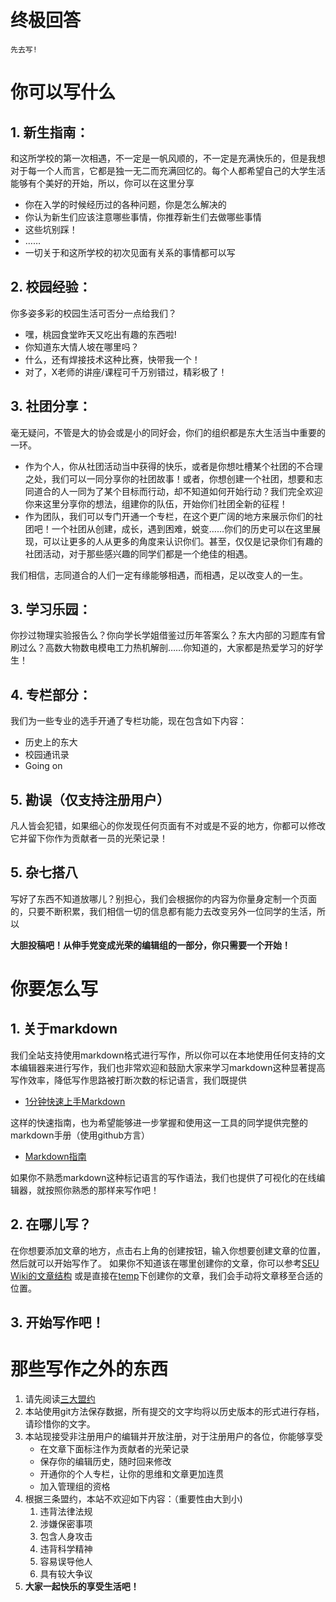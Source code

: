 <!-- TITLE: 写作指南 -->
<!-- SUBTITLE: Guideline on writing -->
# 终极回答
    先去写!

# 你可以写什么
## 1. 新生指南：
和这所学校的第一次相遇，不一定是一帆风顺的，不一定是充满快乐的，但是我想对于每一个人而言，它都是独一无二而充满回忆的。每个人都希望自己的大学生活能够有个美好的开始，所以，你可以在这里分享
- 你在入学的时候经历过的各种问题，你是怎么解决的
- 你认为新生们应该注意哪些事情，你推荐新生们去做哪些事情
- 这些坑别踩！
- ……
- 一切关于和这所学校的初次见面有关系的事情都可以写
## 2. 校园经验：
你多姿多彩的校园生活可否分一点给我们？
- 嘿，桃园食堂昨天又吃出有趣的东西啦! 
- 你知道东大情人坡在哪里吗？
- 什么，还有焊接技术这种比赛，快带我一个！
- 对了，X老师的讲座/课程可千万别错过，精彩极了！
## 3. 社团分享：
毫无疑问，不管是大的协会或是小的同好会，你们的组织都是东大生活当中重要的一环。
- 作为个人，你从社团活动当中获得的快乐，或者是你想吐槽某个社团的不合理之处，我们可以一同分享你的社团故事！或者，你想创建一个社团，想要和志同道合的人一同为了某个目标而行动，却不知道如何开始行动？我们完全欢迎你来这里分享你的想法，组建你的队伍，开始你们社团全新的征程！
- 作为团队，我们可以专门开通一个专栏，在这个更广阔的地方来展示你们的社团吧！一个社团从创建，成长，遇到困难，蜕变……你们的历史可以在这里展现，可以让更多的人从更多的角度来认识你们。甚至，仅仅是记录你们有趣的社团活动，对于那些感兴趣的同学们都是一个绝佳的相遇。

我们相信，志同道合的人们一定有缘能够相遇，而相遇，足以改变人的一生。
## 3. 学习乐园：
你抄过物理实验报告么？你向学长学姐借鉴过历年答案么？东大内部的习题库有曾刷过么？高数大物数电模电工力热机解剖……你知道的，大家都是热爱学习的好学生！
## 4. 专栏部分：
我们为一些专业的选手开通了专栏功能，现在包含如下内容：
- 历史上的东大
- 校园通讯录
- Going on
## 5. 勘误（仅支持注册用户）
凡人皆会犯错，如果细心的你发现任何页面有不对或是不妥的地方，你都可以修改它并留下你作为贡献者一员的光荣记录！
## 5. 杂七搭八
写好了东西不知道放哪儿？别担心，我们会根据你的内容为你量身定制一个页面的，只要不断积累，我们相信一切的信息都有能力去改变另外一位同学的生活，所以

**大胆投稿吧！从伸手党变成光荣的编辑组的一部分，你只需要一个开始！**

# 你要怎么写
## 1. 关于markdown
我们全站支持使用markdown格式进行写作，所以你可以在本地使用任何支持的文本编辑器来进行写作，我们也非常欢迎和鼓励大家来学习markdown这种显著提高写作效率，降低写作思路被打断次数的标记语言，我们既提供
- [1分钟快速上手Markdown](https://wiki.seu.services/guide/OneMinuteGoMarkdown)

这样的快速指南，也为希望能够进一步掌握和使用这一工具的同学提供完整的markdown手册（使用github方言）
- [Markdown指南](https://wiki.seu.services/guide/MarkdownReference)

如果你不熟悉markdown这种标记语言的写作语法，我们也提供了可视化的在线编辑器，就按照你熟悉的那样来写作吧！

## 2. 在哪儿写？
在你想要添加文章的地方，点击右上角的创建按钮，输入你想要创建文章的位置，然后就可以开始写作了。
如果你不知道该在哪里创建你的文章，你可以参考[SEU Wiki的文章结构](https://wiki.seu.servics/guide/ArticleStructure) 或是直接在[temp](https://wiki.seu.services/temp/)下创建你的文章，我们会手动将文章移至合适的位置。

## 3. 开始写作吧！

# 那些写作之外的东西
1. 请先阅读[三大盟约](https://wiki.seu.services/the-three/)
2. 本站使用git方法保存数据，所有提交的文字均将以历史版本的形式进行存档，请珍惜你的文字。
3. 本站现接受非注册用户的编辑并开放注册，对于注册用户的各位，你能够享受
    - 在文章下面标注作为贡献者的光荣记录
    - 保存你的编辑历史，随时回来修改
    - 开通你的个人专栏，让你的思维和文章更加连贯
    - 加入管理组的资格
4. 根据三条盟约，本站不欢迎如下内容：（重要性由大到小)
    1. 违背法律法规
    2. 涉嫌保密事项
    3. 包含人身攻击
    4. 违背科学精神
    5. 容易误导他人
    6. 具有较大争议
5. **大家一起快乐的享受生活吧！**